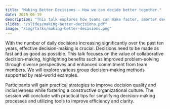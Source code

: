 ```yaml
---
title: "Making Better Decisions – How we can decide better together."
date: 2025-06-19
description: "This talk explores how teams can make faster, smarter decisions through collaboration. Learn practical methods, real-world examples, and tools to boost clarity, inclusiveness, and commitment."
slides: "/slides/making-better-decisions.pdf"
image: "/img/talks/making-better-decisions.png"
---
```


With the number of daily decisions increasing significantly over the past ten years, effective decision-making is crucial. Decisions need to be made as fast and as good as possible. This talk focuses on the value of collaborative decision-making, highlighting benefits such as improved problem-solving through diverse perspectives and enhanced commitment from team members. We will explore various group decision-making methods supported by real-world examples. 

Participants will gain practical strategies to improve decision quality and inclusiveness while fostering a constructive organizational culture. The session will conclude with practical tips for simplifying decision-making processes and utilizing tools to improve efficiency and clarity.